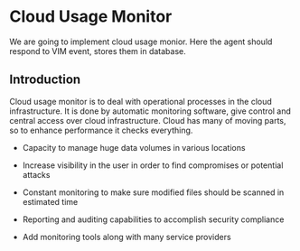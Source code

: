 # **Cloud Usage Monitor**
We are going to implement cloud usage monior. Here the agent should respond to VIM event, stores them in database. 

## **Introduction**

  Cloud usage monitor is to deal with operational processes in the cloud infrastructure. It is done by automatic monitoring software, give control and central access over cloud infrastructure. Cloud has many of moving parts, so to enhance performance it checks everything.
- Capacity to manage huge data volumes in various locations

- Increase visibility in the user in order to find compromises or potential attacks 

- Constant monitoring to make sure modified files should be scanned in estimated time

- Reporting and auditing capabilities to accomplish security compliance

- Add monitoring tools along with many service providers
